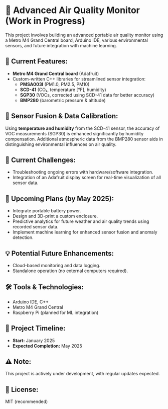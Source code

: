 # 🌱 Advanced Air Quality Monitor (Work in Progress)

This project involves building an advanced portable air quality monitor using a Metro M4 Grand Central board, Arduino IDE, various environmental sensors, and future integration with machine learning.

## 📌 **Current Features:**
- **Metro M4 Grand Central board** (Adafruit)
- Custom-written C++ libraries for streamlined sensor integration:
  - **PMSA003I** (PM1.0, PM2.5, PM10)
  - **SCD-41** (CO₂, temperature [°F], humidity)
  - **SGP30** (VOCs, corrected using SCD-41 data for better accuracy)
  - **BMP280** (barometric pressure & altitude)

## 🔄 **Sensor Fusion & Data Calibration:**
Using **temperature and humidity** from the SCD-41 sensor, the accuracy of VOC measurements (SGP30) is enhanced significantly by humidity compensation. Additional atmospheric data from the BMP280 sensor aids in distinguishing environmental influences on air quality.

## 🚧 **Current Challenges:**
- Troubleshooting ongoing errors with hardware/software integration.
- Integration of an Adafruit display screen for real-time visualization of all sensor data.

## 🔮 **Upcoming Plans (by May 2025):**
- Integrate portable battery power.
- Design and 3D-print a custom enclosure.
- Predictive analytics for future weather and air quality trends using recorded sensor data.
- Implement machine learning for enhanced sensor fusion and anomaly detection.

## 💡 **Potential Future Enhancements:**
- Cloud-based monitoring and data logging.
- Standalone operation (no external computers required).

## 🛠 **Tools & Technologies:**
- Arduino IDE, C++
- Metro M4 Grand Central
- Raspberry Pi (planned for ML integration)

## 📆 **Project Timeline:**
- **Start:** January 2025
- **Expected Completion:** May 2025

## ⚠️ **Note:**
This project is actively under development, with regular updates expected.

## 📝 **License:**
MIT (recommended)
